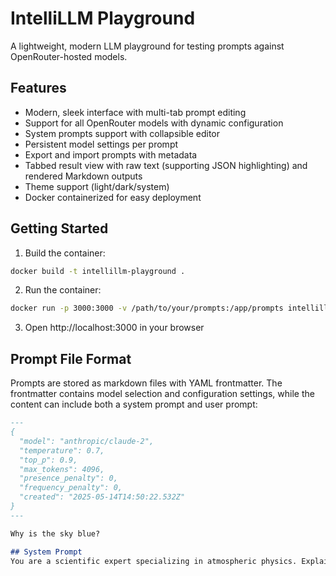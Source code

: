 # IntelliLLM Playground

A lightweight, modern LLM playground for testing prompts against OpenRouter-hosted models.

## Features

- Modern, sleek interface with multi-tab prompt editing
- Support for all OpenRouter models with dynamic configuration
- System prompts support with collapsible editor
- Persistent model settings per prompt
- Export and import prompts with metadata
- Tabbed result view with raw text (supporting JSON highlighting) and rendered Markdown outputs
- Theme support (light/dark/system)
- Docker containerized for easy deployment

## Getting Started

1. Build the container:
```bash
docker build -t intellillm-playground .
```

2. Run the container:
```bash
docker run -p 3000:3000 -v /path/to/your/prompts:/app/prompts intellillm-playground
```

3. Open http://localhost:3000 in your browser

## Prompt File Format

Prompts are stored as markdown files with YAML frontmatter. The frontmatter contains model selection and configuration settings, while the content can include both a system prompt and user prompt:

```markdown
---
{
  "model": "anthropic/claude-2",
  "temperature": 0.7,
  "top_p": 0.9,
  "max_tokens": 4096,
  "presence_penalty": 0,
  "frequency_penalty": 0,
  "created": "2025-05-14T14:50:22.532Z"
}
---

Why is the sky blue?

## System Prompt
You are a scientific expert specializing in atmospheric physics. Explain concepts clearly and precisely, using technical language where appropriate.
